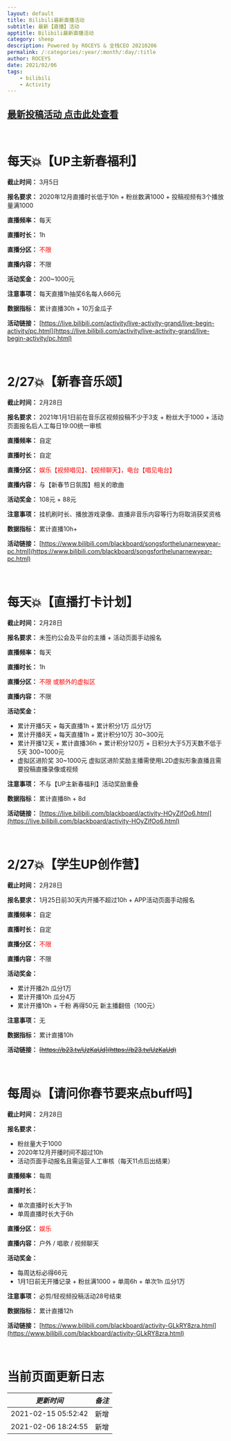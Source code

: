 ```yaml
---
layout: default
title: Bilibili最新直播活动
subtitle: 最新【直播】活动
apptitle: Bilibili最新直播活动
category: sheep
description: Powered by ROCEYS & 全栈CEO 20210206
permalink: /:categories/:year/:month/:day/:title
author: ROCEYS
date: 2021/02/06
tags:
    - bilibili
    - Activity
---
```


## **[<u>最新投稿活动 点击此处查看</u>](https://roceys.cn/sheep/2021/02/06/bilibili)**


<br>

# **每天💥【UP主新春福利】**

**截止时间：** 3月5日

**报名要求：** 2020年12月直播时长低于10h + 粉丝数满1000 + 投稿视频有3个播放量满1000

**直播频率：** 每天

**直播时长：** 1h

**直播分区：** <font color='red'>不限</font>

**直播内容：** 不限

**活动奖金：** 200~1000元

**注意事项：** 每天直播1h抽奖6名每人666元

**数据指标：** 累计直播30h + 10万金瓜子

**活动链接：** [https://live.bilibili.com/activity/live-activity-grand/live-begin-activity/pc.html](https://live.bilibili.com/activity/live-activity-grand/live-begin-activity/pc.html)

<br>

# **2/27💥【新春音乐颂】**

**截止时间：** 2月28日

**报名要求：** 2021年1月1日前在音乐区视频投稿不少于3支 + 粉丝大于1000 + 活动页面报名后人工每日19:00统一审核

**直播频率：** 自定

**直播时长：** 自定

**直播分区：** <font color='red'>娱乐【视频唱见】、【视频聊天】，电台【唱见电台】</font>

**直播内容：** 与【新春节日氛围】相关的歌曲

**活动奖金：** 108元 + 88元

**注意事项：** 挂机刷时长、播放游戏录像、直播非音乐内容等行为将取消获奖资格

**数据指标：** 累计直播10h+

**活动链接：** [https://www.bilibili.com/blackboard/songsforthelunarnewyear-pc.html](https://www.bilibili.com/blackboard/songsforthelunarnewyear-pc.html)


<br>

# **每天💥【直播打卡计划】**

**截止时间：** 2月28日

**报名要求：** 未签约公会及平台的主播 + 活动页面手动报名

**直播频率：** 每天

**直播时长：** 1h

**直播分区：** <font color='red'>不限 或额外的虚拟区</font>

**直播内容：** 不限

**活动奖金：** 

- 累计开播5天 + 每天直播1h + 累计积分1万 瓜分1万
- 累计开播8天 + 每天直播1h + 累计积分10万 30~300元
- 累计开播12天 + 累计直播36h + 累计积分120万 + 日积分大于5万天数不低于5天 300~1000元
- 虚拟区进阶奖 30~1000元 虚拟区进阶奖励主播需使用L2D虚拟形象直播且需要投稿直播录像或视频

**注意事项：** 不与【UP主新春福利】活动奖励重叠

**数据指标：** 累计直播8h + 8d

**活动链接：** [https://live.bilibili.com/blackboard/activity-HOyZifOo6.html](https://live.bilibili.com/blackboard/activity-HOyZifOo6.html)


<br>

# **2/27💥【学生UP创作营】**

**截止时间：** 2月28日

**报名要求：** 1月25日前30天内开播不超过10h + APP活动页面手动报名

**直播频率：** 自定

**直播时长：** 自定

**直播分区：** <font color='red'>不限</font>

**直播内容：** 不限

**活动奖金：** 

- 累计开播2h 瓜分1万
- 累计开播10h 瓜分4万
- 累计开播10h + 千粉 再得50元 新主播翻倍（100元）

**注意事项：** 无

**数据指标：** 累计直播10h

**活动链接：** ~~[https://b23.tv/UzKaUd](https://b23.tv/UzKaUd)~~


<br>

# **每周💥【请问你春节要来点buff吗】**

**截止时间：** 2月28日

**报名要求：** 

- 粉丝量大于1000
- 2020年12月开播时间不超过10h
- 活动页面手动报名且需运营人工审核（每天11点后出结果）

**直播频率：** 每周

**直播时长：** 

- 单次直播时长大于1h
- 单周直播时长大于6h

**直播分区：** <font color='red'>娱乐</font>

**直播内容：** 户外 / 唱歌 / 视频聊天

**活动奖金：** 

- 每周达标必得66元
- 1月1日前无开播记录 + 粉丝满1000 + 单周6h + 单次1h 瓜分1万

**注意事项：** 必剪/轻视频投稿活动28号结束

**数据指标：** 累计直播12h

**活动链接：** [https://www.bilibili.com/blackboard/activity-GLkRY8zra.html](https://www.bilibili.com/blackboard/activity-GLkRY8zra.html)

<br>

# 当前页面更新日志

|  _更新时间_   | _备注_ |
|  :----:  | :----:  |
| 2021-02-15 05:52:42  | 新增 |
| 2021-02-06 18:24:55  | 新增 |
